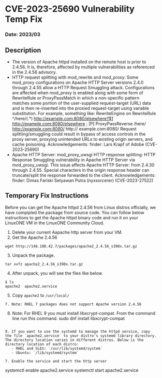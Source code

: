 # CVE-2023-25690 Vulnerability Temp Fix
### Date: 2023/03

## Description
- The version of Apache httpd installed on the remote host is prior to 2.4.56. It is, therefore, affected by multiple vulnerabilities as referenced in the 2.4.56 advisory.
- HTTP request splitting with mod_rewrite and mod_proxy: Some mod_proxy configurations on Apache HTTP Server versions 2.4.0 through 2.4.55 allow a HTTP Request Smuggling attack. Configurations
are affected when mod_proxy is enabled along with some form of RewriteRule or ProxyPassMatch
in which a non-specific pattern matches some portion of the user-supplied request-target (URL)
data and is then re-inserted into the proxied request-target using variable substitution. For example, something like: RewriteEngine on RewriteRule ^/here/(.*) http://example.com:8080/elsewhere?$1 http://example.com:8080/elsewhere ; [P] ProxyPassReverse /here/ http://example.com:8080/ http:// example.com:8080/ Request splitting/smuggling could result in bypass of access controls in the proxy server, proxying unintended URLs to existing origin servers, and cache poisoning. Acknowledgements: finder: Lars Krapf of Adobe (CVE-2023-25690)
- Apache HTTP Server: mod_proxy_uwsgi HTTP response splitting: HTTP Response Smuggling vulnerability in Apache HTTP Server via mod_proxy_uwsgi. This issue affects Apache HTTP Server: from 2.4.30 through 2.4.55.
Special characters in the origin response header can truncate/split the response forwarded to the client. Acknowledgements: finder: Dimas Fariski Setyawan Putra (nyxsorcerer) (CVE-2023-27522)

## Temporary Fix Instructions
Before you can get the Apache httpd 2.4.56 from Linux distros officially, we have compipled the package from source code. You can follow below instructions to get the Apache httpd binary code and run it on your LinuxONE VM in the LinuxONE Community Cloud. 

1. Delete your current Aapache http server from your VM.
2. Get the Apache 2.4.56
```
wget http://148.100.42.7/packages/apache2_2.4.56_s390x.tar.gz
```
3. Unpack the package. 
```
tar xvfz apache2_2.4.56_s390x.tar.gz
```
4. After unpack, you will see the files like below. 
```
$ ls
apache2  apache2.service
```
5. Copy `apache2` to `/usr/local/`
```
7. Note: RHEL 7 packages does not support Apache version 2.4.56
```

8. Note: For RHEL 9 you must install libxcrypt-compat.  From the command line run this command.  sudo dnf install libxcrypt-compat
```

9. If you want to use the systemd to manage the httpd service, copy the file `apache2.service` to your distro's systemd library directory. The directory location varies in different distros. Below is the directory location of each distro:
   - RHEL and SLES: `/usr/lib/systemd/system`
   - Ubuntu: `/lib/systemd/system` 

7. Enable the service and start the http server
   ```
   systemctl enable apache2.service
   systemctl start apache2.service
   ```



